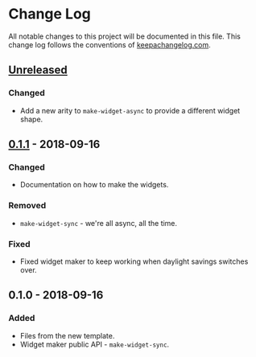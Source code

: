 # Change Log
All notable changes to this project will be documented in this file. This change log follows the conventions of [keepachangelog.com](http://keepachangelog.com/).

## [Unreleased]
### Changed
- Add a new arity to `make-widget-async` to provide a different widget shape.

## [0.1.1] - 2018-09-16
### Changed
- Documentation on how to make the widgets.

### Removed
- `make-widget-sync` - we're all async, all the time.

### Fixed
- Fixed widget maker to keep working when daylight savings switches over.

## 0.1.0 - 2018-09-16
### Added
- Files from the new template.
- Widget maker public API - `make-widget-sync`.

[Unreleased]: https://github.com/your-name/clojure-n00b/compare/0.1.1...HEAD
[0.1.1]: https://github.com/your-name/clojure-n00b/compare/0.1.0...0.1.1
